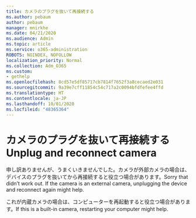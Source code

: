 ```yaml
---
title: カメラのプラグを抜いて再接続する
ms.author: pebaum
author: pebaum
manager: mnirkhe
ms.date: 04/21/2020
ms.audience: Admin
ms.topic: article
ms.service: o365-administration
ROBOTS: NOINDEX, NOFOLLOW
localization_priority: Normal
ms.collection: Adm_O365
ms.custom:
- gethelp
ms.openlocfilehash: 8cd57e5df85717cb7814f7652f3a8cecaed2e031
ms.sourcegitcommit: 9a39e7cff11854c54c717a2c0094bfdfefee4ffd
ms.translationtype: HT
ms.contentlocale: ja-JP
ms.lasthandoff: 10/01/2020
ms.locfileid: "48365364"
---
```

# <a name="unplug-and-reconnect-camera"></a><span data-ttu-id="9294d-102">カメラのプラグを抜いて再接続する</span><span class="sxs-lookup"><span data-stu-id="9294d-102">Unplug and reconnect camera</span></span>

<span data-ttu-id="9294d-103">申し訳ありませんが、うまくいきませんでした。カメラが外部カメラの場合は、デバイスのプラグを抜いてから再接続すると役立つ場合があります。</span><span class="sxs-lookup"><span data-stu-id="9294d-103">Sorry that didn’t work out. If the camera is an external camera, unplugging the device and reconnect again might help.</span></span>

<span data-ttu-id="9294d-104">これが内蔵カメラの場合は、コンピューターを再起動すると役立つ場合があります。</span><span class="sxs-lookup"><span data-stu-id="9294d-104">If this is a built-in camera, restarting your computer might help.</span></span>

